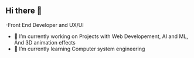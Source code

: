 ## Hi there 👋
-Front End Developer and UX/UI
- 🔭 I’m currently working on Projects with Web Developement, AI and ML, And 3D animation effects <br/>
- 🌱 I’m currently learning Computer system engineering <br/>


